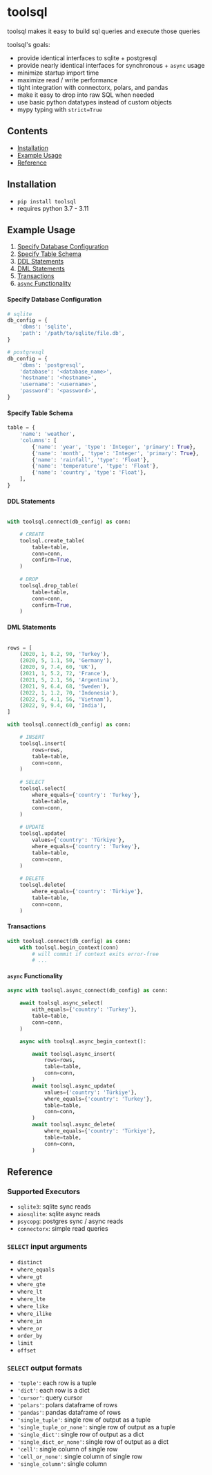 # toolsql

toolsql makes it easy to build sql queries and execute those queries

toolsql's goals:
- provide identical interfaces to sqlite + postgresql
- provide nearly identical interfaces for synchronous + `async` usage
- minimize startup import time
- maximize read / write performance
- tight integration with connectorx, polars, and pandas
- make it easy to drop into raw SQL when needed
- use basic python datatypes instead of custom objects
- mypy typing with `strict=True`

## Contents
- [Installation](#installation)
- [Example Usage](#example-usage)
- [Reference](#reference)

## Installation
- `pip install toolsql`
- requires python 3.7 - 3.11


## Example Usage

1. [Specify Database Configuration](#specify-database-configuration)
2. [Specify Table Schema](#specify-table-schema)
3. [DDL Statements](#ddl-statements)
4. [DML Statements](#dml-statements)
5. [Transactions](#transactions)
6. [`async` Functionality](#async-functionality)

#### Specify Database Configuration

```python
# sqlite
db_config = {
    'dbms': 'sqlite',
    'path': '/path/to/sqlite/file.db',
}

# postgresql
db_config = {
    'dbms': 'postgresql',
    'database': '<database_name>',
    'hostname': '<hostname>',
    'username': '<username>',
    'password': '<password>',
}
```

#### Specify Table Schema

```python
table = {
    'name': 'weather',
    'columns': [
        {'name': 'year', 'type': 'Integer', 'primary': True},
        {'name': 'month', 'type': 'Integer', 'primary': True},
        {'name': 'rainfall', 'type': 'Float'},
        {'name': 'temperature', 'type': 'Float'},
        {'name': 'country', 'type': 'Float'},
    ],
}
```

#### DDL Statements

```python

with toolsql.connect(db_config) as conn:

    # CREATE
    toolsql.create_table(
        table=table,
        conn=conn,
        confirm=True,
    )
    
    # DROP
    toolsql.drop_table(
        table=table,
        conn=conn,
        confirm=True,
    )
```

#### DML Statements

```python

rows = [
    (2020, 1, 8.2, 90, 'Turkey'),
    (2020, 5, 1.1, 50, 'Germany'),
    (2020, 9, 7.4, 60, 'UK'),
    (2021, 1, 5.2, 72, 'France'),
    (2021, 5, 2.1, 56, 'Argentina'),
    (2021, 9, 6.4, 68, 'Sweden'),
    (2022, 1, 1.2, 70, 'Indonesia'),
    (2022, 5, 4.1, 56, 'Vietnam'),
    (2022, 9, 9.4, 60, 'India'),
]

with toolsql.connect(db_config) as conn:

    # INSERT
    toolsql.insert(
        rows=rows,
        table=table,
        conn=conn,
    )
    
    # SELECT
    toolsql.select(
        where_equals={'country': 'Turkey'},
        table=table,
        conn=conn,
    )
    
    # UPDATE
    toolsql.update(
        values={'country': 'Türkiye'},
        where_equals={'country': 'Turkey'},
        table=table,
        conn=conn,
    )
    
    # DELETE
    toolsql.delete(
        where_equals={'country': 'Türkiye'},
        table=table,
        conn=conn,
    )
```

#### Transactions

```python
with toolsql.connect(db_config) as conn:
    with toolsql.begin_context(conn)
        # will commit if context exits error-free
        # ...
```

#### `async` Functionality
```python
async with toolsql.async_connect(db_config) as conn:

    await toolsql.async_select(
        with_equals={'country': 'Turkey'},
        table=table,
        conn=conn,
    )

    async with toolsql.async_begin_context():

        await toolsql.async_insert(
            rows=rows,
            table=table,
            conn=conn,
        )
        await toolsql.async_update(
            values={'country': 'Türkiye'},
            where_equals={'country': 'Turkey'},
            table=table,
            conn=conn,
        )
        await toolsql.async_delete(
            where_equals={'country': 'Türkiye'},
            table=table,
            conn=conn,
        )
```

## Reference

### Supported Executors
- `sqlite3`: sqlite sync reads
- `aiosqlite`: sqlite async reads
- `psycopg`: postgres sync / async reads
- `connectorx`: simple read queries

### `SELECT` input arguments
- `distinct`
- `where_equals`
- `where_gt`
- `where_gte`
- `where_lt`
- `where_lte`
- `where_like`
- `where_ilike`
- `where_in`
- `where_or`
- `order_by`
- `limit`
- `offset` 

### `SELECT` output formats
- `'tuple'`: each row is a tuple
- `'dict'`: each row is a dict
- `'cursor'`: query cursor
- `'polars'`: polars dataframe of rows
- `'pandas'`: pandas dataframe of rows
- `'single_tuple'`: single row of output as a tuple
- `'single_tuple_or_none'`: single row of output as a tuple
- `'single_dict'`: single row of output as a dict
- `'single_dict_or_none'`: single row of output as a dict
- `'cell'`: single column of single row
- `'cell_or_none'`: single column of single row
- `'single_column'`: single column
